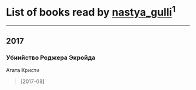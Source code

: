 # List of books read by [nastya_gulli](http://vk.com/id18695910)<sup>1</sup>
---

## 2017

### Убиийство Роджера Экройда
Агата Кристи
> [2017-08] 



